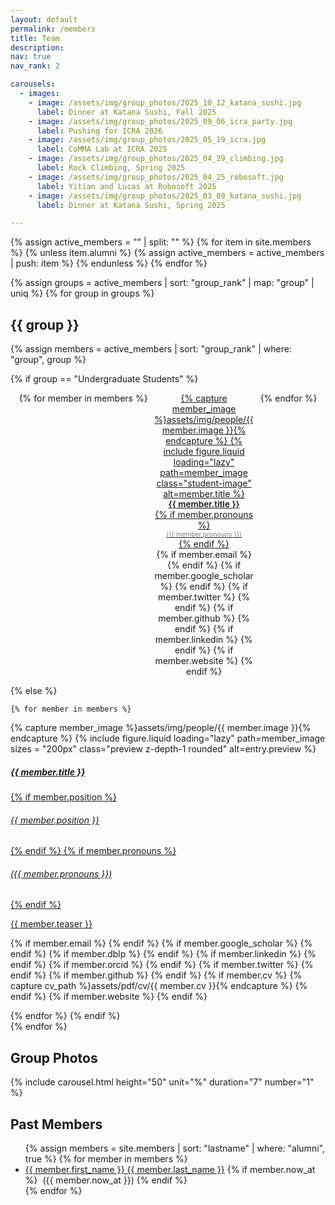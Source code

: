 ```yaml
---
layout: default
permalink: /members
title: Team
description:
nav: true
nav_rank: 2

carousels:
  - images:
    - image: /assets/img/group_photos/2025_10_12_katana_sushi.jpg
      label: Dinner at Katana Sushi, Fall 2025
    - image: /assets/img/group_photos/2025_09_06_icra_party.jpg
      label: Pushing for ICRA 2026
    - image: /assets/img/group_photos/2025_05_19_icra.jpg
      label: CoMMA Lab at ICRA 2025
    - image: /assets/img/group_photos/2025_04_29_climbing.jpg
      label: Rock Climbing, Spring 2025
    - image: /assets/img/group_photos/2025_04_25_robosoft.jpg
      label: Yitian and Lucas at Robosoft 2025
    - image: /assets/img/group_photos/2025_03_09_katana_sushi.jpg
      label: Dinner at Katana Sushi, Spring 2025

---
```


<style>
.student-grid-tile {
    max-width: 160px;
    text-align: center;
}

.student-grid-tile .student-image {
    width: 150px;
    height: 150px;
    object-fit: cover;
    border-radius: 5%;
    margin-bottom: 5px;
}

.student-grid-tile .student-name {
    font-size: 0.85rem;
    font-weight: 600;
}

.student-grid-tile .student-subtitle {
    font-size: 0.65rem;
    color: grey;
}

.student-grid-tile .student-links {
    font-size: 0.75rem;
}

.student-grid-container {
    display: flex;
    flex-wrap: wrap;
    justify-content: center;
    gap: 10px;
}
</style>

{% assign active_members = "" | split: "" %}
{% for item in site.members %}
  {% unless item.alumni %}
    {% assign active_members = active_members | push: item %}
  {% endunless %}
{% endfor %}

{% assign groups = active_members | sort: "group_rank" | map: "group" | uniq %}
{% for group in groups %}

## {{ group }}

{% assign members = active_members | sort: "group_rank" | where: "group", group %}

{% if group == "Undergraduate Students" %}
<!-- Grid layout for undergraduate students -->
<div class="student-grid-container">
    {% for member in members %}
    <div class="student-grid-tile">
        <a href="{{ member.url }}">
            {% capture member_image %}assets/img/people/{{ member.image }}{% endcapture %}
            {% include figure.liquid loading="lazy" path=member_image class="student-image" alt=member.title %}
            <div class="student-name">{{ member.title }}</div>
            {% if member.pronouns %}<div class="student-subtitle">({{ member.pronouns }})</div>{% endif %}
        </a>
        <div>
            {% if member.email %}
                <a href="mailto:{{ member.email | encode_email }}" title="Email"><i class="fas fa-envelope"></i></a>
            {% endif %}
            {% if member.google_scholar %}
                <a href="https://scholar.google.com/citations?user={{ member.google_scholar }}" target="_blank"><i class="ai ai-google-scholar"></i></a>
            {% endif %}
            {% if member.twitter %}
                <a href="https://twitter.com/{{ member.twitter }}" target="_blank"><i class="fab fa-twitter"></i></a>
            {% endif %}
            {% if member.github %}
                <a href="https://github.com/{{ member.github }}" target="_blank" title="GitHub"><i class="fab fa-github"></i></a>
            {% endif %}
            {% if member.linkedin %}
                <a href="https://linkedin.com/in/{{ member.linkedin }}/" target="_blank" title="LinkedIn"><i class="fab fa-linkedin"></i></a>
            {% endif %}
            {% if member.website %}
                <a href="{{ member.website }}" target="_blank" title="Website"><i class="fas fa-globe"></i></a>
            {% endif %}
        </div>
    </div>
    {% endfor %}
</div>

{% else %}
<!-- Standard layout for other groups -->
    {% for member in members %}
<p style="margin-bottom:10px">
    <div class="card hoverable">
        <div class="row no-gutters">
            <div class="col-5 col-xs-3 col-sm-3 col-md-2">
            {% capture member_image %}assets/img/people/{{ member.image }}{% endcapture %}
            {%
                include figure.liquid
                loading="lazy"
                path=member_image
                sizes = "200px"
                class="preview z-depth-1 rounded"
                alt=entry.preview
             %}
            </div>
            <div class="team col-7 col-xs-9 col-sm-9 col-md-10">
                <div class="card-body">
                    <a href="{{ member.url }}">
                    <h5 class="card-title">{{ member.title }}</h5>
                    {% if member.position %}<h6 class="card-subtitle mb-2 text-muted">{{ member.position }}</h6>{% endif %}
                    {% if member.pronouns %}<h6 class="card-subtitle mb-2 text-muted">({{ member.pronouns }})</h6>{% endif %}
                    <p class="card-text">
                        {{ member.teaser }}
                    </p>
                    </a>
                    <div>
                    {% if member.email %}
                        <a href="mailto:{{ member.email | encode_email }}"><i class="fas fa-envelope"></i></a>
                    {% endif %}
                    {% if member.google_scholar %}
                        <a href="https://scholar.google.com/citations?user={{ member.google_scholar }}" target="_blank"><i class="ai ai-google-scholar"></i></a>
                    {% endif %}
                    {% if member.dblp %}
                        <a href="https://dblp.org/pid/{{ member.dblp }}.html" target="_blank"><i class="ai ai-dblp"></i></a>
                    {% endif %}
                    {% if member.linkedin %}
                        <a href="https://linkedin.com/in/{{ member.linkedin }}/" target="_blank"><i class="fab fa-linkedin"></i></a>
                    {% endif %}
                    {% if member.orcid %}
                        <a href="https://orcid.org/{{ member.orcid }}" target="_blank"><i class="fab fa-orcid"></i></a>
                    {% endif %}
                    {% if member.twitter %}
                        <a href="https://twitter.com/{{ member.twitter }}" target="_blank"><i class="fab fa-twitter"></i></a>
                    {% endif %}
                    {% if member.github %}
                        <a href="https://github.com/{{ member.github }}" target="_blank"><i class="fab fa-github"></i></a>
                    {% endif %}
                    {% if member.cv %}
                    {% capture cv_path %}assets/pdf/cv/{{ member.cv }}{% endcapture %}
                        <a href="{{ cv_path | relative_url }}" target="_blank"><i class="ai ai-cv"></i></a>
                    {% endif %}
                    {% if member.website %}
                        <a href="{{ member.website }}" target="_blank"><i class="fas fa-globe"></i></a>
                    {% endif %}
                    </div>
                </div>
            </div>
        </div>
    </div>
    </p>
    {% endfor %}
{% endif %}
<br>
{% endfor %}

<h2>Group Photos</h2>
{% include carousel.html height="50" unit="%" duration="7" number="1" %}

<br>
<h2>Past Members</h2>

<ul>
{% assign members = site.members | sort: "lastname" | where: "alumni", true %}
{% for member in members %}
<li>
<a href="{{member.url}}">{{ member.first_name }} {{ member.last_name }}</a>
{% if member.now_at %}
&nbsp;({{ member.now_at }})
{% endif %}
</li>
{% endfor %}
<ul>
